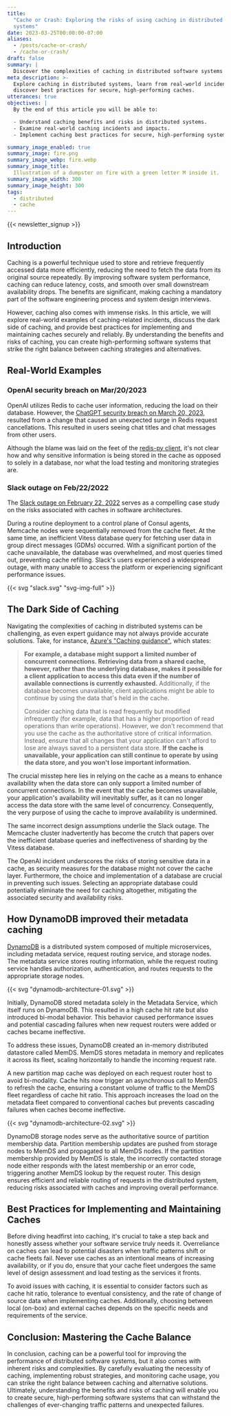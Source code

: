 ```yaml
---
title:
  "Cache or Crash: Exploring the risks of using caching in distributed software
  systems"
date: 2023-03-25T00:00:00-07:00
aliases:
  - /posts/cache-or-crash/
  - /cache-or-crash/
draft: false
summary: |
  Discover the complexities of caching in distributed software systems as we explore both its benefits and potential risks. Learn from real-world examples and delve into best practices for implementing caching securely, without compromising availability.
meta_description: >-
  Explore caching in distributed systems, learn from real-world incidents, and
  discover best practices for secure, high-performing caches.
utterances: true
objectives: |
  By the end of this article you will be able to:

  - Understand caching benefits and risks in distributed systems.
  - Examine real-world caching incidents and impacts.
  - Implement caching best practices for secure, high-performing systems.

summary_image_enabled: true
summary_image: fire.png
summary_image_webp: fire.webp
summary_image_title:
  Illustration of a dumpster on fire with a green letter M inside it.
summary_image_width: 300
summary_image_height: 300
tags:
  - distributed
  - cache
---
```


{{< newsletter_signup >}}

## Introduction

Caching is a powerful technique used to store and retrieve frequently accessed
data more efficiently, reducing the need to fetch the data from its original
source repeatedly. By improving software system performance, caching can reduce
latency, costs, and smooth over small downstream availability drops. The
benefits are significant, making caching a mandatory part of the software
engineering process and system design interviews.

However, caching also comes with immense risks. In this article, we will explore
real-world examples of caching-related incidents, discuss the dark side of
caching, and provide best practices for implementing and maintaining caches
securely and reliably. By understanding the benefits and risks of caching, you
can create high-performing software systems that strike the right balance
between caching strategies and alternatives.

## Real-World Examples

### OpenAI security breach on Mar/20/2023

OpenAI utilizes Redis to cache user information, reducing the load on their
database. However, the [ChatGPT security breach on March 20,
2023](https://openai.com/blog/march-20-chatgpt-outage), resulted from a change
that caused an unexpected surge in Redis request cancellations. This resulted in
users seeing chat titles and chat messages from other users.

Although the blame was laid on the feet of the [redis-py
client](https://github.com/redis/redis-py/issues/2624), it's not clear how and
why sensitive information is being stored in the cache as opposed to solely in a
database, nor what the load testing and monitoring strategies are.

### Slack outage on Feb/22/2022

The [Slack outage on February 22,
2022](https://slack.engineering/slacks-incident-on-2-22-22/) serves as a
compelling case study on the risks associated with caches in software
architectures.

During a routine deployment to a control plane of Consul agents, Memcache nodes
were sequentially removed from the cache fleet. At the same time, an inefficient
Vitess database query for fetching user data in group direct messages (GDMs)
occurred. With a significant portion of the cache unavailable, the database was
overwhelmed, and most queries timed out, preventing cache refilling. Slack's
users experienced a widespread outage, with many unable to access the platform
or experiencing significant performance issues.

{{< svg "slack.svg" "svg-img-full" >}}

## The Dark Side of Caching

Navigating the complexities of caching in distributed systems can be
challenging, as even expert guidance may not always provide accurate solutions.
Take, for instance, [Azure's "Caching
guidance"](https://learn.microsoft.com/en-us/azure/architecture/best-practices/caching),
which states:

> **For example, a database might support a limited number of concurrent
> connections. Retrieving data from a shared cache, however, rather than the
> underlying database, makes it possible for a client application to access this
> data even if the number of available connections is currently exhausted.**
> Additionally, if the database becomes unavailable, client applications might
> be able to continue by using the data that's held in the cache.
>
> Consider caching data that is read frequently but modified infrequently (for
> example, data that has a higher proportion of read operations than write
> operations). However, we don't recommend that you use the cache as the
> authoritative store of critical information. Instead, ensure that all changes
> that your application can't afford to lose are always saved to a persistent
> data store. **If the cache is unavailable, your application can still continue
> to operate by using the data store, and you won't lose important
> information.**

The crucial misstep here lies in relying on the cache as a means to enhance
availability when the data store can only support a limited number of concurrent
connections. In the event that the cache becomes unavailable, your application's
availability will inevitably suffer, as it can no longer access the data store
with the same level of concurrency. Consequently, the very purpose of using the
cache to improve availability is undermined.

The same incorrect design assumptions underlie the Slack outage. The Memcache
cluster inadvertently has become the crutch that papers over the inefficient
database queries and ineffectiveness of sharding by the Vitess database.

The OpenAI incident underscores the risks of storing sensitive data in a cache,
as security measures for the database might not cover the cache layer.
Furthermore, the choice and implementation of a database are crucial in
preventing such issues. Selecting an appropriate database could potentially
eliminate the need for caching altogether, mitigating the associated security
and availability risks.

## How DynamoDB improved their metadata caching

[DynamoDB](https://www.usenix.org/system/files/atc22-elhemali.pdf) is a
distributed system composed of multiple microservices, including metadata
service, request routing service, and storage nodes. The metadata service stores
routing information, while the request routing service handles authorization,
authentication, and routes requests to the appropriate storage nodes.

{{< svg "dynamodb-architecture-01.svg" >}}

Initially, DynamoDB stored metadata solely in the Metadata Service, which itself
runs on DynamoDB. This resulted in a high cache hit rate but also introduced
bi-modal behavior. This behavior caused performance issues and potential
cascading failures when new request routers were added or caches became
ineffective.

To address these issues, DynamoDB created an in-memory distributed datastore
called MemDS. MemDS stores metadata in memory and replicates it across its
fleet, scaling horizontally to handle the incoming request rate.

A new partition map cache was deployed on each request router host to avoid
bi-modality. Cache hits now trigger an asynchronous call to MemDS to refresh the
cache, ensuring a constant volume of traffic to the MemDS fleet regardless of
cache hit ratio. This approach increases the load on the metadata fleet compared
to conventional caches but prevents cascading failures when caches become
ineffective.

{{< svg "dynamodb-architecture-02.svg" >}}

DynamoDB storage nodes serve as the authoritative source of partition membership
data. Partition membership updates are pushed from storage nodes to MemDS and
propagated to all MemDS nodes. If the partition membership provided by MemDS is
stale, the incorrectly contacted storage node either responds with the latest
membership or an error code, triggering another MemDS lookup by the request
router. This design ensures efficient and reliable routing of requests in the
distributed system, reducing risks associated with caches and improving overall
performance.

## Best Practices for Implementing and Maintaining Caches

Before diving headfirst into caching, it's crucial to take a step back and
honestly assess whether your software service truly needs it. Overreliance on
caches can lead to potential disasters when traffic patterns shift or cache
fleets fail. Never use caches as an intentional means of increasing
availability, or if you do, ensure that your cache fleet undergoes the same
level of design assessment and load testing as the services it fronts.

To avoid issues with caching, it is essential to consider factors such as cache
hit ratio, tolerance to eventual consistency, and the rate of change of source
data when implementing caches. Additionally, choosing between local (on-box) and
external caches depends on the specific needs and requirements of the service.

## Conclusion: Mastering the Cache Balance

In conclusion, caching can be a powerful tool for improving the performance of
distributed software systems, but it also comes with inherent risks and
complexities. By carefully evaluating the necessity of caching, implementing
robust strategies, and monitoring cache usage, you can strike the right balance
between caching and alternative solutions. Ultimately, understanding the
benefits and risks of caching will enable you to create secure, high-performing
software systems that can withstand the challenges of ever-changing traffic
patterns and unexpected failures.
